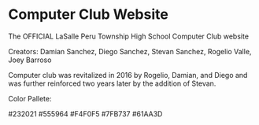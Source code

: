 # Computer Club Website
The OFFICIAL LaSalle Peru Township High School Computer Club website

Creators: Damian Sanchez, Diego Sanchez, Stevan Sanchez, Rogelio Valle, Joey Barroso

Computer club was revitalized in 2016 by Rogelio, Damian, and Diego and was further reinforced two years later by the addition of Stevan.

Color Pallete:

#232021
#555964
#F4F0F5
#7FB737
#61AA3D
